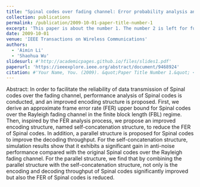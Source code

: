```yaml
---
title: "Spinal codes over fading channel: Error probability analysis and encoding structure improvement"
collection: publications
permalink: /publication/2009-10-01-paper-title-number-1
excerpt: 'This paper is about the number 1. The number 2 is left for future work.'
date: 2009-10-01
venue: 'IEEE Transactions on Wireless Communications'
authors: 
  - 'Aimin Li'
  - 'Shaohua Wu'
slidesurl: #'http://academicpages.github.io/files/slides1.pdf'
paperurl: 'https://ieeexplore.ieee.org/abstract/document/9468924'
citation: #'Your Name, You. (2009). &quot;Paper Title Number 1.&quot; <i>Journal 1</i>. 1(1).'
---
```


Abstract: In order to facilitate the reliability of data transmission of Spinal codes over the fading channel, performance analysis of Spinal codes is conducted, and an improved encoding structure is proposed. First, we derive an approximate frame error rate (FER) upper bound for Spinal codes over the Rayleigh fading channel in the finite block length (FBL) regime. Then, inspired by the FER analysis process, we propose an improved encoding structure, named self-concatenation structure, to reduce the FER of Spinal codes. In addition, a parallel structure is proposed for Spinal codes to improve the decoding throughput. For the self-concatenation structure, simulation results show that it exhibits a significant gain in anti-noise performance compared with the original Spinal codes over the Rayleigh fading channel. For the parallel structure, we find that by combining the parallel structure with the self-concatenation structure, not only is the encoding and decoding throughput of Spinal codes significantly improved but also the FER of Spinal codes is reduced.
